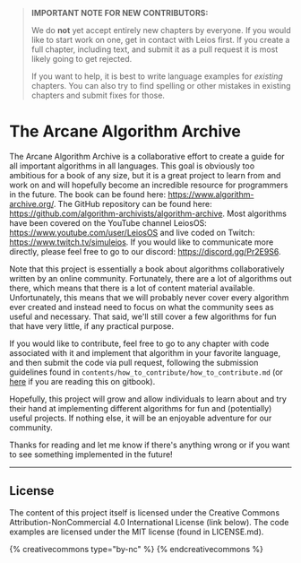 > **IMPORTANT NOTE FOR NEW CONTRIBUTORS:**
>
> We do **not** yet accept entirely new chapters by everyone. If you would like to start work on one, get in contact with Leios first. If you create a full chapter, including text, and submit it as a pull request it is most likely going to get rejected.
>
> If you want to help, it is best to write language examples for *existing* chapters. You can also try to find spelling or other mistakes in existing chapters and submit fixes for those.

# The Arcane Algorithm Archive

The Arcane Algorithm Archive is a collaborative effort to create a guide for all important algorithms in all languages.
This goal is obviously too ambitious for a book of any size, but it is a great project to learn from and work on and will hopefully become an incredible resource for programmers in the future.
The book can be found here: https://www.algorithm-archive.org/.
The GitHub repository can be found here: https://github.com/algorithm-archivists/algorithm-archive.
Most algorithms have been covered on the YouTube channel LeiosOS: https://www.youtube.com/user/LeiosOS
and live coded on Twitch: https://www.twitch.tv/simuleios.
If you would like to communicate more directly, please feel free to go to our discord: https://discord.gg/Pr2E9S6.


Note that this project is essentially a book about algorithms collaboratively written by an online community.
Fortunately, there are a lot of algorithms out there, which means that there is a lot of content material available.
Unfortunately, this means that we will probably never cover every algorithm ever created and instead need to focus on what the community sees as useful and necessary.
That said, we'll still cover a few algorithms for fun that have very little, if any practical purpose.

If you would like to contribute, feel free to go to any chapter with code associated with it and implement that algorithm in your favorite language,
and then submit the code via pull request, following the submission guidelines found in `contents/how_to_contribute/how_to_contribute.md` (or [here](contents/how_to_contribute/how_to_contribute.md) if you are reading this on gitbook).

Hopefully, this project will grow and allow individuals to learn about and try their hand at implementing different algorithms for fun and (potentially) useful projects.
If nothing else, it will be an enjoyable adventure for our community.

Thanks for reading and let me know if there's anything wrong or if you want to see something implemented in the future!


----

## License
The content of this project itself is licensed under the Creative Commons Attribution-NonCommercial 4.0 International License (link below). The code examples are licensed under the MIT license (found in LICENSE.md).

{% creativecommons type="by-nc" %}
{% endcreativecommons %}
